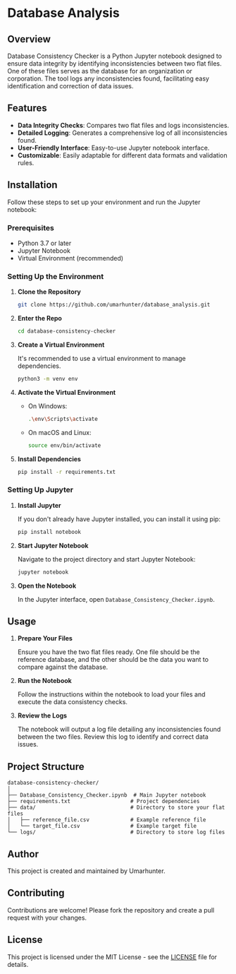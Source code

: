 
# Database Analysis

## Overview

Database Consistency Checker is a Python Jupyter notebook designed to ensure data integrity by identifying inconsistencies between two flat files. One of these files serves as the database for an organization or corporation. The tool logs any inconsistencies found, facilitating easy identification and correction of data issues.

## Features

- **Data Integrity Checks**: Compares two flat files and logs inconsistencies.
- **Detailed Logging**: Generates a comprehensive log of all inconsistencies found.
- **User-Friendly Interface**: Easy-to-use Jupyter notebook interface.
- **Customizable**: Easily adaptable for different data formats and validation rules.

## Installation

Follow these steps to set up your environment and run the Jupyter notebook:

### Prerequisites

- Python 3.7 or later
- Jupyter Notebook
- Virtual Environment (recommended)

### Setting Up the Environment

1. **Clone the Repository**

    ```bash
    git clone https://github.com/umarhunter/database_analysis.git
    ```

2. **Enter the Repo**
   ```bash
   cd database-consistency-checker
   ```
   
3. **Create a Virtual Environment**

    It's recommended to use a virtual environment to manage dependencies. 

    ```bash
    python3 -m venv env
    ```

4. **Activate the Virtual Environment**

    - On Windows:

        ```bash
        .\env\Scripts\activate
        ```

    - On macOS and Linux:

        ```bash
        source env/bin/activate
        ```

5. **Install Dependencies**

    ```bash
    pip install -r requirements.txt
    ```

### Setting Up Jupyter

1. **Install Jupyter**

    If you don't already have Jupyter installed, you can install it using pip:

    ```bash
    pip install notebook
    ```

2. **Start Jupyter Notebook**

    Navigate to the project directory and start Jupyter Notebook:

    ```bash
    jupyter notebook
    ```

3. **Open the Notebook**

    In the Jupyter interface, open `Database_Consistency_Checker.ipynb`.

## Usage

1. **Prepare Your Files**

    Ensure you have the two flat files ready. One file should be the reference database, and the other should be the data you want to compare against the database.

2. **Run the Notebook**

    Follow the instructions within the notebook to load your files and execute the data consistency checks.

3. **Review the Logs**

    The notebook will output a log file detailing any inconsistencies found between the two files. Review this log to identify and correct data issues.

## Project Structure

```
database-consistency-checker/
│
├── Database_Consistency_Checker.ipynb  # Main Jupyter notebook
├── requirements.txt                   # Project dependencies
├── data/                              # Directory to store your flat files
│   ├── reference_file.csv             # Example reference file
│   └── target_file.csv                # Example target file
└── logs/                              # Directory to store log files
```

## Author

This project is created and maintained by Umarhunter.

## Contributing

Contributions are welcome! Please fork the repository and create a pull request with your changes.

## License

This project is licensed under the MIT License - see the [LICENSE](LICENSE) file for details.
